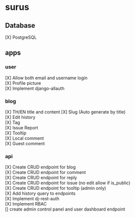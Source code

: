 # surus

## Database
[X] PostgreSQL
## apps
### user
[X] Allow both email and username login  
[X] Profile picture  
[X] Implement django-allauth  
### blog
[X] TH/EN title and content
[X] Slug (Auto generate by title)  
[X] Edit history  
[X] Tag  
[X] Issue Report  
[X] Tooltip  
[X] Local comment  
[X] Guest comment  
### api
[X] Create CRUD endpoint for blog  
[X] Create CRUD endpoint for comment  
[X] Create CRUD endpoint for reply  
[X] Create CRUD endpoint for issue (no edit allow if is_public)  
[X] Create CRUD endpoint for tooltip (admin only)  
[X] Add history query to endpoints  
[X] Implement dj-rest-auth  
[X] Implement RBAC  
[] create admin control panel and user dashboard endpoint